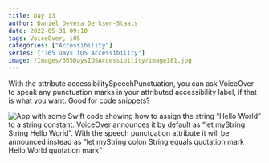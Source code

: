 ```yaml
---
title: Day 13
author: Daniel Devesa Derksen-Staats
date: 2022-05-31 09:10
tags: VoiceOver, iOS
categories: ["Accessibility"]
series: ["365 Days iOS Accessibility"]
image: /Images/365DaysIOSAccessibility/image181.jpg
---
```


With the attribute accessibilitySpeechPunctuation, you can ask VoiceOver to speak any punctuation marks in your attributed accessibility label, if that is what you want. Good for code snippets?

![App with some Swift code showing how to assign the string “Hello World” to a string constant. VoiceOver announces it by default as “let myString String Hello World”. With the speech punctuation attribute it will be announced instead as “let myString colon String equals quotation mark Hello World quotation mark”](/Images/365DaysIOSAccessibility/image181.jpg)